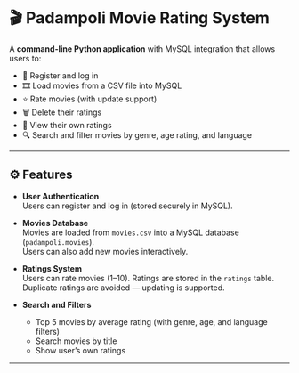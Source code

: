 # 🎬 Padampoli Movie Rating System

A **command-line Python application** with MySQL integration that allows users to:

- 🔑 Register and log in  
- 🎞️ Load movies from a CSV file into MySQL  
- ⭐ Rate movies (with update support)  
- 🗑️ Delete their ratings  
- 👀 View their own ratings  
- 🔍 Search and filter movies by genre, age rating, and language  

---

## ⚙️ Features

- **User Authentication**  
  Users can register and log in (stored securely in MySQL).

- **Movies Database**  
  Movies are loaded from `movies.csv` into a MySQL database (`padampoli.movies`).  
  Users can also add new movies interactively.

- **Ratings System**  
  Users can rate movies (1–10). Ratings are stored in the `ratings` table.  
  Duplicate ratings are avoided — updating is supported.

- **Search and Filters**  
  - Top 5 movies by average rating (with genre, age, and language filters)  
  - Search movies by title  
  - Show user’s own ratings  

---
